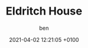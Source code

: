 ---
layout: page
status: publish
published: true
title: "Eldritch House"
author: ben
date: '2021-04-02 12:21:05 +0100'
---